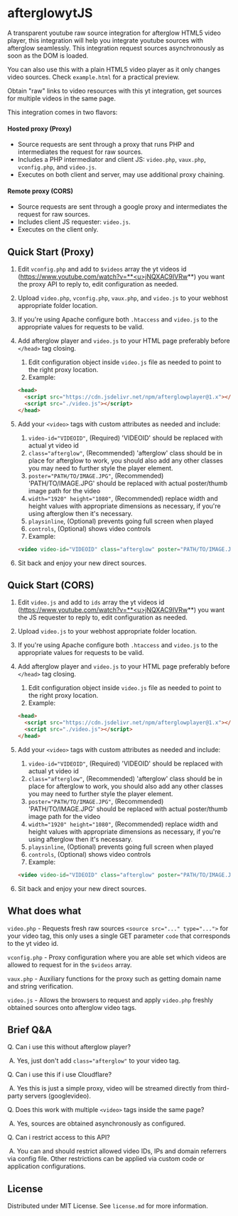 # afterglowytJS
A transparent youtube raw source integration for afterglow HTML5 video player, this integration will help you integrate youtube sources with afterglow seamlessly. This integration request sources asynchronously as soon as the DOM is loaded.

You can also use this with a plain HTML5 video player as it only changes video sources. Check `example.html` for a practical preview.

Obtain "raw" links to video resources with this yt integration, get sources for multiple videos in the same page.

This integration comes in two flavors:

#### Hosted proxy (Proxy)

- Source requests are sent through a proxy that runs PHP and intermediates the request for raw sources.
- Includes a PHP intermediator and client JS: `video.php`, `vaux.php`, `vconfig.php`, and `video.js`.
- Executes on both client and server, may use additional proxy chaining.

#### Remote proxy (CORS)

- Source requests are sent through a google proxy and intermediates the request for raw sources.
- Includes client JS requester: `video.js`.
- Executes on the client only.

## Quick Start (Proxy)

1. Edit `vconfig.php` and add to `$videos` array the yt videos id (https://www.youtube.com/watch?v=**<u>jNQXAC9IVRw</u>**) you want the proxy API to reply to, edit configuration as needed.

  2. Upload `video.php`, `vconfig.php`, `vaux.php`, and `video.js` to your webhost appropriate folder location.

  3. If you're using Apache configure both `.htaccess` and `video.js` to the appropriate values for requests to be valid.

4. Add afterglow player and `video.js` to your HTML page preferably before `</head>` tag closing.
   1. Edit configuration object inside `video.js` file as needed to point to the right proxy location.
   2. Example:
   ```html
   <head>
     <script src="https://cdn.jsdelivr.net/npm/afterglowplayer@1.x"></script>
     <script src="./video.js"></script>
   </head>
   ```
   
5. Add your `<video>` tags with custom attributes as needed and include:
   1. `video-id="VIDEOID"`, (Required) 'VIDEOID' should be replaced with actual yt video id
   2. `class="afterglow"`, (Recommended) 'afterglow' class should be in place for afterglow to work, you should also add any other classes you may need to further style the player element.
   3. `poster="PATH/TO/IMAGE.JPG"`, (Recommended) 'PATH/TO/IMAGE.JPG' should be replaced with actual poster/thumb image path for the video
   4. `width="1920" height="1080"`, (Recommended) replace width and height values with appropriate dimensions as necessary, if you're using afterglow then it's necessary.
   5. `playsinline`, (Optional) prevents going full screen when played
   6. `controls`, (Optional) shows video controls
   7. Example:
   ```html
   <video video-id="VIDEOID" class="afterglow" poster="PATH/TO/IMAGE.JPG" width="1920" height="1080" playsinline controls></video>
   ```
   
6. Sit back and enjoy your new direct sources.

## Quick Start (CORS)

1. Edit `video.js` and add to `ids` array the yt videos id (https://www.youtube.com/watch?v=**<u>jNQXAC9IVRw</u>**) you want the JS requester to reply to, edit configuration as needed.

2. Upload `video.js` to your webhost appropriate folder location.

3. If you're using Apache configure both `.htaccess` and `video.js` to the appropriate values for requests to be valid.

4. Add afterglow player and `video.js` to your HTML page preferably before `</head>` tag closing.

   1. Edit configuration object inside `video.js` file as needed to point to the right proxy location.
   2. Example:

   ```html
   <head>
     <script src="https://cdn.jsdelivr.net/npm/afterglowplayer@1.x"></script>
     <script src="./video.js"></script>
   </head>
   ```

5. Add your `<video>` tags with custom attributes as needed and include:

   1. `video-id="VIDEOID"`, (Required) 'VIDEOID' should be replaced with actual yt video id
   2. `class="afterglow"`, (Recommended) 'afterglow' class should be in place for afterglow to work, you should also add any other classes you may need to further style the player element.
   3. `poster="PATH/TO/IMAGE.JPG"`, (Recommended) 'PATH/TO/IMAGE.JPG' should be replaced with actual poster/thumb image path for the video
   4. `width="1920" height="1080"`, (Recommended) replace width and height values with appropriate dimensions as necessary, if you're using afterglow then it's necessary.
   5. `playsinline`, (Optional) prevents going full screen when played
   6. `controls`, (Optional) shows video controls
   7. Example:

   ```html
   <video video-id="VIDEOID" class="afterglow" poster="PATH/TO/IMAGE.JPG" width="1920" height="1080" playsinline controls></video>
   ```

6. Sit back and enjoy your new direct sources.

## What does what

`video.php` - Requests fresh raw sources `<source src="..." type="...">` for your video tag, this only uses a single GET parameter `code` that corresponds to the yt video id.

`vconfig.php` - Proxy configuration where you are able set which videos are allowed to request for in the `$videos` array.

`vaux.php` - Auxiliary functions for the proxy such as getting domain name and string verification.

`video.js` - Allows the browsers to request and apply `video.php` freshly obtained sources onto afterglow video tags.

## Brief Q&A

Q. Can i use this without afterglow player?

​	A. Yes, just don't add `class="afterglow"` to your video tag. 

Q. Can i use this if i use Cloudflare?

​	A. Yes this is just a simple proxy, video will be streamed directly from third-party servers (googlevideo).

Q. Does this work with multiple `<video>` tags inside the same page?

​	A. Yes, sources are obtained asynchronously as configured.

Q. Can i restrict access to this API?

​	A. You can and should restrict allowed video IDs, IPs and domain referrers via config file. Other restrictions can be applied via custom code or application configurations.

## License

Distributed under MIT License. See `license.md` for more information.
